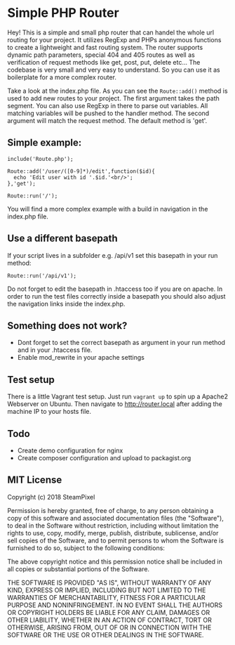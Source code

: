 # Simple PHP Router

Hey! This is a simple and small php router that can handel the whole url routing for your project.
It utilizes RegExp and PHPs anonymous functions to create a lightweight and fast routing system.
The router supports dynamic path parameters, special 404 and 405 routes as well as verification of request methods like get, post, put, delete etc...
The codebase is very small and very easy to understand. So you can use it as boilerplate for a more complex router.

Take a look at the index.php file. As you can see the ```Route::add()``` method is used to add new routes to your project.
The first argument takes the path segment. You can also use RegExp in there to parse out variables. 
All matching variables will be pushed to the handler method.
The second argument will match the request method. The default method is 'get'.

## Simple example:
```
include('Route.php');

Route::add('/user/([0-9]*)/edit',function($id){
  echo 'Edit user with id '.$id.'<br/>';
},'get');

Route::run('/');
```

You will find a more complex example with a build in navigation in the index.php file.

## Use a different basepath
If your script lives in a subfolder e.g. /api/v1 set this basepath in your run method:

```Route::run('/api/v1');```

Do not forget to edit the basepath in .htaccess too if you are on apache. In order to run the test files correctly inside a basepath you should also adjust the navigation links inside the index.php.

## Something does not work?
* Dont forget to set the correct basepath as argument in your run method and in your .htaccess file.
* Enable mod_rewrite in your apache settings

## Test setup
There is a little Vagrant test setup. Just run ```vagrant up``` to spin up a Apache2 Webserver on Ubuntu. Then navigate to http://router.local after adding the machine IP to your hosts file.

## Todo
* Create demo configuration for nginx
* Create composer configuration and upload to packagist.org

## MIT License

Copyright (c) 2018 SteamPixel

Permission is hereby granted, free of charge, to any person obtaining a copy
of this software and associated documentation files (the "Software"), to deal
in the Software without restriction, including without limitation the rights
to use, copy, modify, merge, publish, distribute, sublicense, and/or sell
copies of the Software, and to permit persons to whom the Software is
furnished to do so, subject to the following conditions:

The above copyright notice and this permission notice shall be included in all
copies or substantial portions of the Software.

THE SOFTWARE IS PROVIDED "AS IS", WITHOUT WARRANTY OF ANY KIND, EXPRESS OR
IMPLIED, INCLUDING BUT NOT LIMITED TO THE WARRANTIES OF MERCHANTABILITY,
FITNESS FOR A PARTICULAR PURPOSE AND NONINFRINGEMENT. IN NO EVENT SHALL THE
AUTHORS OR COPYRIGHT HOLDERS BE LIABLE FOR ANY CLAIM, DAMAGES OR OTHER
LIABILITY, WHETHER IN AN ACTION OF CONTRACT, TORT OR OTHERWISE, ARISING FROM,
OUT OF OR IN CONNECTION WITH THE SOFTWARE OR THE USE OR OTHER DEALINGS IN THE
SOFTWARE.